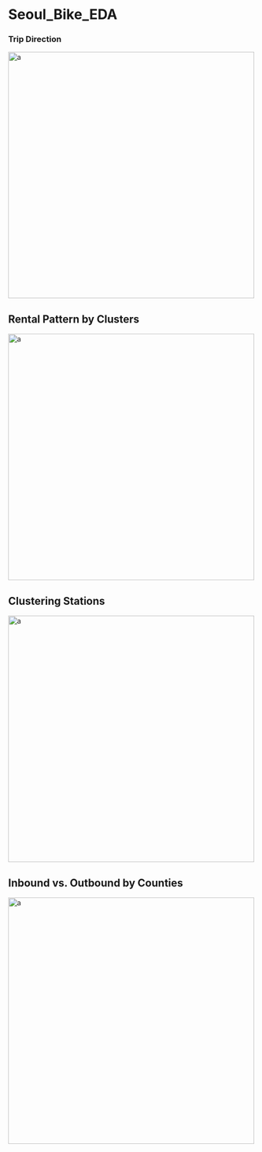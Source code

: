 # Seoul_Bike_EDA

### Trip Direction
<img src="https://user-images.githubusercontent.com/15040724/148990308-daefb1c5-d0f4-43ab-b862-c392e75c961a.png" alt="a" width="500"/>

## Rental Pattern by Clusters
<img src="https://user-images.githubusercontent.com/15040724/148989727-2da08fb9-38ad-4708-8e39-05b381f4f256.jpg" alt="a" width="500"/>

## Clustering Stations
<img src="https://user-images.githubusercontent.com/15040724/148989503-d09ad447-9fc9-4cfb-8423-bc87c0dd5417.jpg" alt="a" width="500"/>

## Inbound vs. Outbound by Counties
<img src="https://user-images.githubusercontent.com/15040724/148990121-070cc5aa-258c-433e-90bc-b3182f522a6d.jpg" alt="a" width="500"/>
